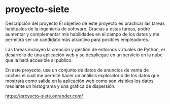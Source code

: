 # proyecto-siete

Descripción del proyecto
El objetivo de este proyecto es practicar las tareas habituales de la ingeniería de software. Gracias a estas tareas, podré aumentar y complementar mis habilidades en el campo de los datos y me permitirá ser un candidato más atractivo para posibles empleadores.

Las tareas incluyen la creación y gestión de entornos virtuales de Python, el desarrollo de una aplicación web y su despliegue en un servicio en la nube que la hará accesible al público.

En este proyecto, use un conjunto de datos de anuncios de venta de coches el cual me permite hacer un análisis exploratorio de los datos que mostrará como salida en la aplicación web como son visibles los datos mediante un histograma y una gráfica de dispersión.

https://proyecto-siete.onrender.com/
